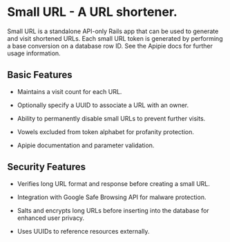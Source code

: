# Small URL - A URL shortener.

Small URL is a standalone API-only Rails app that can be used to generate and visit shortened URLs. Each small URL token is generated by performing a base conversion on a database row ID. See the Apipie docs for further usage information.

## Basic Features

* Maintains a visit count for each URL.

* Optionally specify a UUID to associate a URL with an owner.

* Ability to permanently disable small URLs to prevent further visits.

* Vowels excluded from token alphabet for profanity protection.

* Apipie documentation and parameter validation.

## Security Features

* Verifies long URL format and response before creating a small URL.

* Integration with Google Safe Browsing API for malware protection.

* Salts and encrypts long URLs before inserting into the database for enhanced user privacy.

* Uses UUIDs to reference resources externally.

